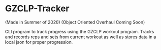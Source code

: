 # GZCLP-Tracker
(Made in Summer of 2020)
(Object Oriented Overhaul Coming Soon)


CLI program to track progress using the GZCLP workout program. Tracks and records reps and sets from current workout as well as stores data in a local json for proper progression.
